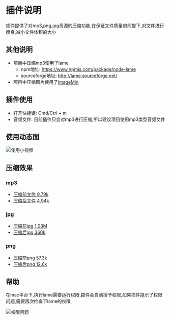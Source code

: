 # 插件说明
插件提供了对mp3,png,jpg资源的压缩功能,在保证文件质量的前提下,对文件进行瘦身,减小文件体积的大小

## 其他说明
- 项目中压缩mp3使用了lame
    - npm地址: https://www.npmjs.com/package/node-lame
    - sourceforge地址: http://lame.sourceforge.net/
- 项目中压缩图片使用了[imageMin](https://github.com/imagemin/imagemin#readme)

## 插件使用
- 打开快捷键: Cmd/Ctrl + m
- 音频文件: 目前插件只会对mp3进行压缩,所以建议项目使用mp3类型音频文件

## 使用动态图
![使用小视频](../../doc/res-Compress/插件使用.gif)  

## 压缩效果
### mp3
- [压缩前文件 9.79k](../../doc/res-Compress/testcase.mp3)
- [压缩后文件 4.94k](../../doc/res-Compress/testcase-compress.mp3)

### jpg
- [压缩前jpg 1.08M](../../doc/res-Compress/test.jpg)
- [压缩后jpg 360k](../../doc/res-Compress/test-compress.jpg)

### png
- [压缩前png 57.3k](../../doc/res-Compress/test.png)
- [压缩后png 12.6k](../../doc/res-Compress/test-compress.png)

## 帮助
在mac平台下,执行lame需要运行权限,插件会自动授予权限,如果插件提示了权限问题,需要再次检查下lame的权限

![权限问题](../../doc/res-Compress/mac.png) 


